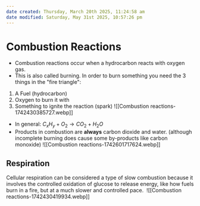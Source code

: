 ```yaml
---
date created: Thursday, March 20th 2025, 11:24:58 am
date modified: Saturday, May 31st 2025, 10:57:26 pm
---
```


# Combustion Reactions
- Combustion reactions occur when a hydrocarbon reacts with oxygen gas.
- This is also called burning. In order to burn something you need the 3 things in the "fire triangle":
1. A Fuel (hydrocarbon)
2. Oxygen to burn it with
3. Something to ignite the reaction (spark)
![[Combustion reactions-1742430385727.webp]]
- In general: $C_{x}H_{y}+O_{2}\to CO_{2}+H_{2}O$
- Products in combustion are **always** carbon dioxide and water. (although incomplete burning does cause some by-products like carbon monoxide)
![[Combustion reactions-1742601717624.webp]]
## Respiration
Cellular respiration can be considered a type of slow combustion because it involves the controlled oxidation of glucose to release energy, like how fuels burn in a fire, but at a much slower and controlled pace. 
![[Combustion reactions-1742430419934.webp]]